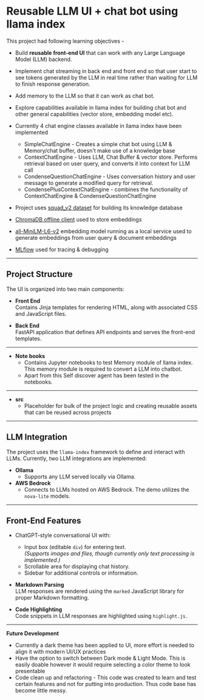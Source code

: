 
# **Reusable LLM UI + chat bot using llama index**

This project had following learning objectives -
- Build **reusable front-end UI** that can work with any Large Language Model (LLM) backend.
- Implement chat streaming in back end and front end so that user start to see tokens generated by the LLM in real time rather than waiting for LLM to finish response generation.
- Add memory to the LLM so that it can work as chat bot.
- Explore capabilities available in llama index for building chat bot and other general capabilities (vector store, embedding model etc).
- Currently 4 chat engine classes available in llama index have been implemented
  - SimpleChatEngine - Creates a simple chat bot using LLM & Memory/chat buffer, doesn't make use of a knowledge base
  - ContextChatEngine - Uses LLM, Chat Buffer & vector store. Performs retrieval based on user query, and converts it into context for LLM call
  - CondenseQuestionChatEngine - Uses conversation history and user message to generate a modified query for retrieval.
  - CondensePlusContextChatEngine - combines the functionality of ContextChatEngine & CondenseQuestionChatEngine

- Project uses [squad_v2 dataset](https://huggingface.co/datasets/rajpurkar/squad_v2) for building its knowledge database 
- [ChromaDB offline client](https://docs.trychroma.com/docs/run-chroma/persistent-client) used to store embeddings
- [all-MiniLM-L6-v2](https://huggingface.co/sentence-transformers/all-MiniLM-L6-v2) embedding model running as a local service used to generate embeddings from user query & document embeddings
- [MLflow](https://docs.llamaindex.ai/en/stable/examples/observability/MLflow/) used for tracing & debugging
---

## **Project Structure**

The UI is organized into two main components:

- **Front End**  
  Contains Jinja templates for rendering HTML, along with associated CSS and JavaScript files.

- **Back End**  
  FastAPI application that defines API endpoints and serves the front-end templates.
---

- **Note books**  
  - Contains Jupyter notebooks to test Memory module of llama index. This memory module is required to convert a LLM into chatbot.
  - Apart from this Self discover agent has been tested in the notebooks. 

---
- **src**
  - Placeholder for bulk of the project logic and creating reusable assets that can be reused across projects

---

## **LLM Integration**

The project uses the `llama-index` framework to define and interact with LLMs. Currently, two LLM integrations are implemented:

- **Ollama**  
  - Supports any LLM served locally via Ollama.
- **AWS Bedrock**  
  - Connects to LLMs hosted on AWS Bedrock. The demo utilizes the `nova-lite` models.
---

## **Front-End Features**

- ChatGPT-style conversational UI with:
  - Input box (editable `div`) for entering text.  
    *(Supports images and files, though currently only text processing is implemented.)*  
  - Scrollable area for displaying chat history.
  - Sidebar for additional controls or information.

- **Markdown Parsing**  
  LLM responses are rendered using the `marked` JavaScript library for proper Markdown formatting.

- **Code Highlighting**  
  Code snippets in LLM responses are highlighted using `highlight.js`.

---

**Future Development**
- Currently a dark theme has been applied to UI, more effort is needed to align it with modern UI/UX practices
- Have the option to switch between Dark mode & Light Mode. This is easily doable however it would require selecting a color theme to look presentable
- Code clean up and refactoring - This code was created to learn and test certain features and not for putting into production. Thus code base has become little messy.
